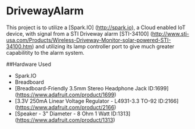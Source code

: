 # DrivewayAlarm
This project is to utilize a [Spark.IO] (http://spark.io), a Cloud enabled IoT device, with signal from a STI Driveway alarm [STI-34100] (http://www.sti-usa.com/Products/Wireless-Driveway-Monitor-solar-powered-STI-34100.htm) and utilizing its lamp controller port to give much greater capabilitity to the alarm system.

##Hardware Used
* Spark.IO
* Breadboard
* [Breadboard-Friendly 3.5mm Stereo Headphone Jack ID:1699] (https://www.adafruit.com/product/1699) 
* [3.3V 250mA Linear Voltage Regulator - L4931-3.3 TO-92 ID:2166] (https://www.adafruit.com/product/2166)
* [Speaker - 3" Diameter - 8 Ohm 1 Watt ID:1313] (https://www.adafruit.com/product/1313)
